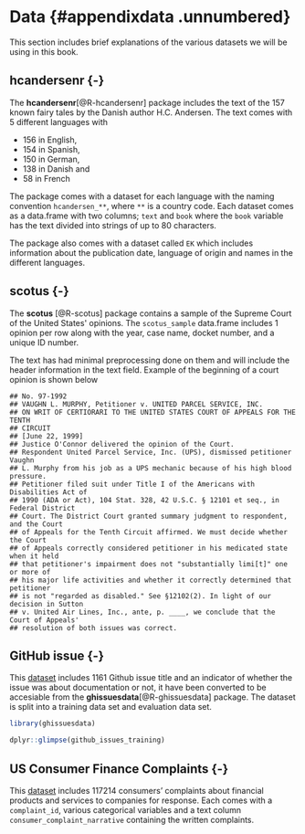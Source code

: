 # Data {#appendixdata .unnumbered}

This section includes brief explanations of the various datasets we will be using in this book.

## hcandersenr {-}

The **hcandersenr**[@R-hcandersenr] package includes the text of the 157 known fairy tales by the Danish author H.C. Andersen. 
The text comes with 5 different languages with 

- 156 in English,
- 154 in Spanish,
- 150 in German,
- 138 in Danish and
- 58 in French

The package comes with a dataset for each language with the naming convention `hcandersen_**`,
where `**` is a country code.
Each dataset comes as a data.frame with two columns; `text` and `book` where the `book` variable has the text divided into strings of up to 80 characters.

The package also comes with a dataset called `EK` which includes information about the publication date, language of origin and names in the different languages.

## scotus {-}

The **scotus** [@R-scotus] package contains a sample of the Supreme Court of the United States' opinions.
The `scotus_sample` data.frame includes 1 opinion per row along with the year, case name, docket number, and a unique ID number.

The text has had minimal preprocessing done on them and will include the header information in the text field.
Example of the beginning of a court opinion is shown below
 

```
## No. 97-1992
## VAUGHN L. MURPHY, Petitioner v. UNITED PARCEL SERVICE, INC.
## ON WRIT OF CERTIORARI TO THE UNITED STATES COURT OF APPEALS FOR THE TENTH
## CIRCUIT
## [June 22, 1999]
## Justice O'Connor delivered the opinion of the Court.
## Respondent United Parcel Service, Inc. (UPS), dismissed petitioner Vaughn
## L. Murphy from his job as a UPS mechanic because of his high blood pressure.
## Petitioner filed suit under Title I of the Americans with Disabilities Act of
## 1990 (ADA or Act), 104 Stat. 328, 42 U.S.C. § 12101 et seq., in Federal District
## Court. The District Court granted summary judgment to respondent, and the Court
## of Appeals for the Tenth Circuit affirmed. We must decide whether the Court
## of Appeals correctly considered petitioner in his medicated state when it held
## that petitioner's impairment does not "substantially limi[t]" one or more of
## his major life activities and whether it correctly determined that petitioner
## is not "regarded as disabled." See §12102(2). In light of our decision in Sutton
## v. United Air Lines, Inc., ante, p. ____, we conclude that the Court of Appeals'
## resolution of both issues was correct.
```

## GitHub issue {-}

This [dataset](https://github.com/explosion/projects/tree/master/textcat-docs-issues) includes 1161 Github issue title and an indicator of whether the issue was about documentation or not, it have been converted to be accesiable from the **ghissuesdata**[@R-ghissuesdata] package.
The dataset is split into a training data set and evaluation data set.


```r
library(ghissuesdata)

dplyr::glimpse(github_issues_training)
```

## US Consumer Finance Complaints {-}

This [dataset](https://www.kaggle.com/cfpb/us-consumer-finance-complaints) includes 117214 consumers’ complaints about financial products and services to companies for response. Each comes with a `complaint_id`, various categorical variables and a text column `consumer_complaint_narrative` containing the written complaints.
